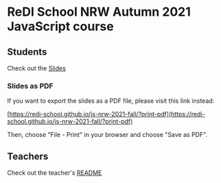 # ReDI School NRW Autumn 2021 JavaScript course

## Students

Check out the [Slides](https://redi-school.github.io/js-nrw-2021-fall/#/)

### Slides as PDF

If you want to export the slides as a PDF file, please visit this link instead:

[https://redi-school.github.io/js-nrw-2021-fall/?print-pdf](https://redi-school.github.io/js-nrw-2021-fall/?print-pdf)

Then, choose "File - Print" in your browser and choose "Save as PDF".

## Teachers

Check out the teacher's [README](README-teachers.md)
